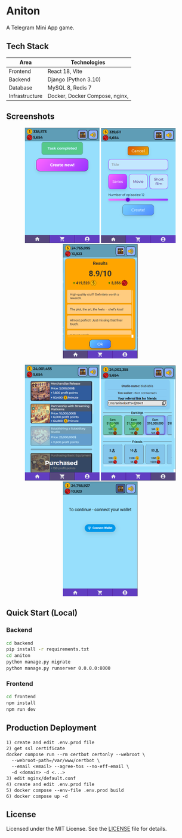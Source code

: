 # Aniton

A Telegram Mini App game.

## Tech Stack

| Area           | Technologies                                                |
| -------------- | ----------------------------------------------------------- |
| Frontend       | React 18, Vite                                              |
| Backend        | Django (Python 3.10)                                        |
| Database       | MySQL 8, Redis 7                                            |
| Infrastructure | Docker, Docker Compose, nginx,                              |

## Screenshots

<p align="center">
  <img src="./frontend/public/Screenshot_1.png" width="200">
  <img src="./frontend/public/Screenshot_2.png" width="200">
  <img src="./frontend/public/Screenshot_3.png" width="200">
</p>

<p align="center">
  <img src="./frontend/public/Screenshot_4.png" width="200">
  <img src="./frontend/public/Screenshot_5.png" width="200">
  <img src="./frontend/public/Screenshot_6.png" width="200">
</p>


## Quick Start (Local)

### Backend

```bash
cd backend
pip install -r requirements.txt
cd aniton
python manage.py migrate
python manage.py runserver 0.0.0.0:8000
```

### Frontend

```bash
cd frontend
npm install
npm run dev
```

## Production Deployment

```
1) create and edit .env.prod file
2) get ssl certificate
docker compose run --rm certbot certonly --webroot \
  --webroot-path=/var/www/certbot \
  --email <email> --agree-tos --no-eff-email \
  -d <domain> -d <...>
3) edit nginx/default.conf
4) create and edit .env.prod file
5) docker compose --env-file .env.prod build
6) docker compose up -d
```

## License
Licensed under the MIT License. See the [LICENSE](LICENSE.md) file for details.

